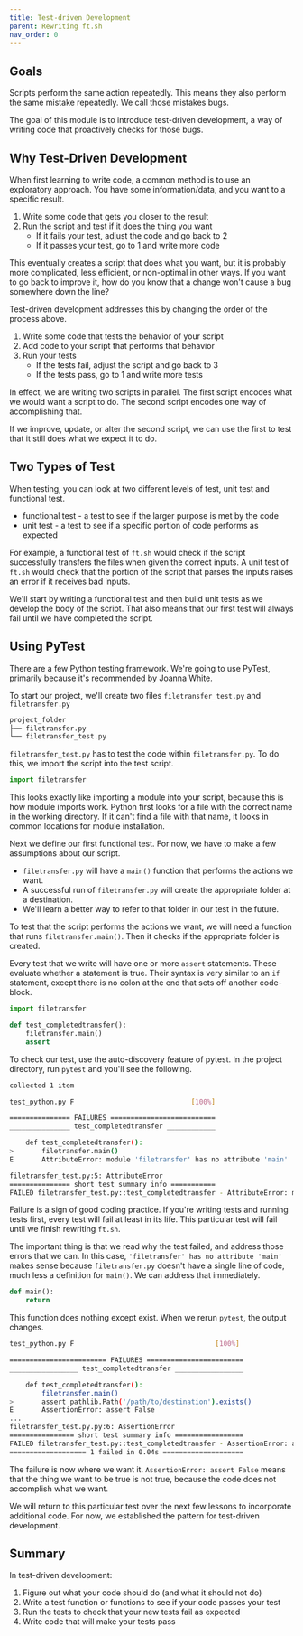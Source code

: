 ```yaml
---
title: Test-driven Development
parent: Rewriting ft.sh
nav_order: 0
---
```


## Goals

Scripts perform the same action repeatedly.
This means they also perform the same mistake repeatedly.
We call those mistakes bugs.

The goal of this module is to introduce test-driven development, a way of writing code that proactively checks for those bugs.

## Why Test-Driven Development

When first learning to write code, a common method is to use an exploratory approach.
You have some information/data, and you want to a specific result.

1. Write some code that gets you closer to the result
2. Run the script and test if it does the thing you want
   * If it fails your test, adjust the code and go back to 2
   * If it passes your test, go to 1 and write more code

This eventually creates a script that does what you want, but it is probably more complicated, less efficient, or non-optimal in other ways.
If you want to go back to improve it, how do you know that a change won't cause a bug somewhere down the line?

Test-driven development addresses this by changing the order of the process above.

1. Write some code that tests the behavior of your script
2. Add code to your script that performs that behavior
3. Run your tests
   * If the tests fail, adjust the script and go back to 3
   * If the tests pass, go to 1 and write more tests

In effect, we are writing two scripts in parallel.
The first script encodes what we would want a script to do.
The second script encodes one way of accomplishing that.

If we improve, update, or alter the second script, we can use the first to test that it still does what we expect it to do.

## Two Types of Test

When testing, you can look at two different levels of test, unit test and functional test.

* functional test - a test to see if the larger purpose is met by the code
* unit test - a test to see if a specific portion of code performs as expected

For example, a functional test of `ft.sh` would check if the script successfully transfers the files when given the correct inputs.
A unit test of `ft.sh` would check that the portion of the script that parses the inputs raises an error if it receives bad inputs.

We'll start by writing a functional test and then build unit tests as we develop the body of the script.
That also means that our first test will always fail until we have completed the script.

## Using PyTest

There are a few Python testing framework.
We're going to use PyTest, primarily because it's recommended by Joanna White.

To start our project, we'll create two files `filetransfer_test.py` and `filetransfer.py`

```sh
project_folder
├── filetransfer.py
└── filetransfer_test.py
```

`filetransfer_test.py` has to test the code within `filetransfer.py`.
To do this, we import the script into the test script.

```py
import filetransfer
```

This looks exactly like importing a module into your script, because this is how module imports work.
Python first looks for a file with the correct name in the working directory.
If it can't find a file with that name, it looks in common locations for module installation.

Next we define our first functional test.
For now, we have to make a few assumptions about our script.

* `filetransfer.py` will have a `main()` function that performs the actions we want.
* A successful run of `filetransfer.py` will create the appropriate folder at a destination.
* We'll learn a better way to refer to that folder in our test in the future.

To test that the script performs the actions we want, we will need a function that runs `filetransfer.main()`.
Then it checks if the appropriate folder is created.

Every test that we write will have one or more `assert` statements.
These evaluate whether a statement is true.
Their syntax is very similar to an `if` statement, except there is no colon at the end that sets off another code-block.

```py
import filetransfer

def test_completedtransfer():
    filetransfer.main()
    assert
```

To check our test, use the auto-discovery feature of pytest.
In the project directory, run `pytest` and you'll see the following.

```sh
collected 1 item

test_python.py F                             [100%]

=============== FAILURES ==========================
_______________ test_completedtransfer ____________

    def test_completedtransfer():
>       filetransfer.main()
E       AttributeError: module 'filetransfer' has no attribute 'main'

filetransfer_test.py:5: AttributeError
=============== short test summary info ===========
FAILED filetransfer_test.py::test_completedtransfer - AttributeError: module 'filetransfer' has no attribute 'main'
```

Failure is a sign of good coding practice.
If you're writing tests and running tests first, every test will fail at least in its life.
This particular test will fail until we finish rewriting `ft.sh`.

The important thing is that we read why the test failed, and address those errors that we can.
In this case, `'filetransfer' has no attribute 'main'` makes sense because `filetransfer.py` doesn't have a single line of code, much less a definition for `main()`.
We can address that immediately.

```py
def main():
    return
```

This function does nothing except exist.
When we rerun `pytest`, the output changes.

```sh
test_python.py F                                   [100%]

======================== FAILURES ========================
_________________ test_completedtransfer _________________

    def test_completedtransfer():
        filetransfer.main()
>       assert pathlib.Path('/path/to/destination').exists()
E       AssertionError: assert False
...
filetransfer_test.py.py:6: AssertionError
================ short test summary info =================
FAILED filetransfer_test.py::test_completedtransfer - AssertionError: assert False
=================== 1 failed in 0.04s ====================
```

The failure is now where we want it.
`AssertionError: assert False` means that the thing we want to be true is not true, because the code does not accomplish what we want.

We will return to this particular test over the next few lessons to incorporate additional code.
For now, we established the pattern for test-driven development.

## Summary

In test-driven development:

1. Figure out what your code should do (and what it should not do)
2. Write a test function or functions to see if your code passes your test
3. Run the tests to check that your new tests fail as expected
4. Write code that will make your tests pass
